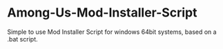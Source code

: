 # Among-Us-Mod-Installer-Script
Simple to use Mod Installer Script for windows 64bit systems, based on a .bat script.
